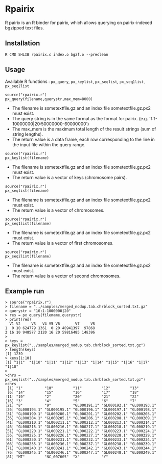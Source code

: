 # Rpairix

R pairix is an R binder for pairix, which allows querying on pairix-indexed bgzipped text files.


## Installation
```
R CMD SHLIB rpairix.c index.o bgzf.o --preclean
```

## Usage
Available R functions : `px_query`, `px_keylist`, `px_seqlist`, `px_seq1list`, `px_seq2list`

```
source("rpairix.r")
px_query(filename,querystr,max_mem=8000)
```
* The filename is sometextfile.gz and an index file sometextfile.gz.px2 must exist.
* The query string is in the same format as the format for pairix. (e.g. '1:1-10000000|20:50000000-60000000')
* The max_mem is the maximum total length of the result strings (sum of string lengths). 
* The return value is a data frame, each row corresponding to the line in the input file within the query range.

```
source("rpairix.r")
px_keylist(filename)
```
* The filename is sometextfile.gz and an index file sometextfile.gz.px2 must exist.
* The return value is a vector of keys (chromosome pairs).

```
source("rpairix.r")
px_seqlist(filename)
```
* The filename is sometextfile.gz and an index file sometextfile.gz.px2 must exist.
* The return value is a vector of chromosomes.

```
source("rpairix.r")
px_seq1list(filename)
```
* The filename is sometextfile.gz and an index file sometextfile.gz.px2 must exist.
* The return value is a vector of first chromosomes.

```
source("rpairix.r")
px_seq2list(filename)
```
* The filename is sometextfile.gz and an index file sometextfile.gz.px2 must exist.
* The return value is a vector of second chromosomes.


## Example run
```
> source("rpairix.r")
> filename = "../samples/merged_nodup.tab.chrblock_sorted.txt.gz"
> querystr = "10:1-1000000|20"
> res = px_query(filename,querystr)
> print(res)
  V1 V2     V3   V4 V5 V6       V7     V8
1  0 10 624779 1361  0 20 40941397  97868
2 16 10 948577 2120 16 20 59816485 148396
>
> keys = px_keylist("../samples/merged_nodup.tab.chrblock_sorted.txt.gz")
> length(keys)
[1] 1239
> keys[1:10]
[1] "1|1"  "1|10" "1|11" "1|12" "1|13" "1|14" "1|15" "1|16" "1|17" "1|18"
>
>chrs = px_seqlist("../samples/merged_nodup.tab.chrblock_sorted.txt.gz")
>chrs
 [1] "1"          "10"         "11"         "12"         "13"        
 [6] "14"         "15"         "16"         "17"         "18"        
[11] "19"         "2"          "20"         "21"         "22"        
[16] "3"          "4"          "5"          "6"          "7"         
[21] "8"          "9"          "GL000191.1" "GL000192.1" "GL000193.1"
[26] "GL000194.1" "GL000195.1" "GL000196.1" "GL000197.1" "GL000198.1"
[31] "GL000199.1" "GL000200.1" "GL000201.1" "GL000202.1" "GL000203.1"
[36] "GL000204.1" "GL000205.1" "GL000206.1" "GL000208.1" "GL000209.1"
[41] "GL000210.1" "GL000211.1" "GL000212.1" "GL000213.1" "GL000214.1"
[46] "GL000215.1" "GL000216.1" "GL000217.1" "GL000218.1" "GL000219.1"
[51] "GL000220.1" "GL000221.1" "GL000222.1" "GL000223.1" "GL000224.1"
[56] "GL000225.1" "GL000226.1" "GL000227.1" "GL000228.1" "GL000229.1"
[61] "GL000230.1" "GL000231.1" "GL000232.1" "GL000233.1" "GL000234.1"
[66] "GL000235.1" "GL000236.1" "GL000237.1" "GL000238.1" "GL000239.1"
[71] "GL000240.1" "GL000241.1" "GL000242.1" "GL000243.1" "GL000244.1"
[76] "GL000245.1" "GL000246.1" "GL000247.1" "GL000248.1" "GL000249.1"
[81] "MT"         "NC_007605"  "X"          "Y"     
```



